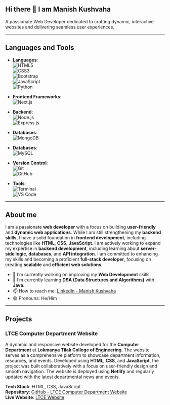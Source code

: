 ## Hi there 👋 I am Manish Kushvaha

A passionate Web Developer dedicated to crafting dynamic, interactive websites and delivering seamless user experiences.
___

## Languages and Tools

- **Languages**:  
  ![HTML5](https://img.shields.io/badge/HTML5-E34F26?style=flat-square&logo=html5&logoColor=white)  
  ![CSS3](https://img.shields.io/badge/CSS3-1572B6?style=flat-square&logo=css3&logoColor=white)  
  ![Bootstrap](https://img.shields.io/badge/Bootstrap-563D7C?style=flat-square&logo=bootstrap&logoColor=white)  
  ![JavaScript](https://img.shields.io/badge/JavaScript-F7DF1E?style=flat-square&logo=javascript&logoColor=black)  
  ![Python](https://img.shields.io/badge/Python-3776AB?style=flat-square&logo=python&logoColor=white)

- **Frontend Frameworks**:  
  ![Next.js](https://img.shields.io/badge/Next.js-000000?style=flat-square&logo=next.js&logoColor=white)

- **Backend**:  
  ![Node.js](https://img.shields.io/badge/Node.js-339933?style=flat-square&logo=node.js&logoColor=white)  
  ![Express.js](https://img.shields.io/badge/Express.js-000000?style=flat-square&logo=express&logoColor=white)

- **Databases**:  
  ![MongoDB](https://img.shields.io/badge/MongoDB-47A248?style=flat-square&logo=mongodb&logoColor=white)
- **Databases**:  
  ![MySQL](https://img.shields.io/badge/MySQL-4479A1?style=flat-square&logo=mysql&logoColor=white)

- **Version Control**:  
  ![Git](https://img.shields.io/badge/Git-F05032?style=flat-square&logo=git&logoColor=white)  
  ![GitHub](https://img.shields.io/badge/GitHub-181717?style=flat-square&logo=github&logoColor=white)

- **Tools**:  
  ![Terminal](https://img.shields.io/badge/Terminal-2A2A2A?style=flat-square&logo=gnome-terminal&logoColor=white)  
  ![VS Code](https://img.shields.io/badge/VS_Code-007ACC?style=flat-square&logo=visual-studio-code&logoColor=white)
  
___

## About me

I am a passionate **web developer** with a focus on building **user-friendly** and **dynamic web applications**. While I am still strengthening my **backend skills**, I have a solid foundation in **frontend development**, including technologies like **HTML**, **CSS**, **JavaScript**. I am actively working to expand my expertise in **backend development**, including learning about **server-side logic**, **databases**, and **API integration**. I am committed to enhancing my skills and becoming a proficient **full-stack developer**, focusing on creating **scalable** and **efficient web solutions**.

- 🔭 I’m currently working on improving my **Web Development** skills.
- 🌱 I’m currently learning **DSA (Data Structures and Algorithms)** with **Java**.
- 📫 How to reach me: [LinkedIn - Manish Kushvaha](https://www.linkedin.com/in/manishkushvaha/)
- 😄 Pronouns: He/Him

___

## Projects

### LTCE Computer Department Website
A dynamic and responsive website developed for the **Computer Department** at **Lokmanya Tilak College of Engineering**. The website serves as a comprehensive platform to showcase department information, resources, and events. Developed using **HTML**, **CSS**, and **JavaScript**, the project was built collaboratively with a focus on user-friendly design and smooth navigation. The website is deployed using **Netlify** and regularly updated with the latest departmental news and events.

**Tech Stack**: HTML, CSS, JavaScript  
**Repository**: [GitHub - LTCE Computer Department Website](https://github.com/Manish-Kushvaha/LTCE_dept_web)  
**Live Website**: [LTCE Website](https://ltcecomputerdepartment.netlify.app/)
